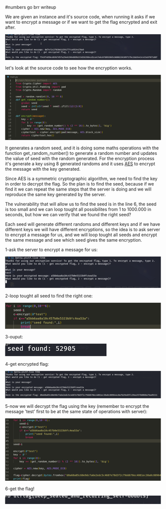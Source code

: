 #numbers go brr writeup

We are given an instance and it's source code, when running it asks if we want to encrypt a message or if we want to get the flag 
encrypted and exit after.

![nc](0.png)

let's look at the source code to see how the encryption works.

![code](1.png)

It generates a random seed, and it is doing some maths operations with the function get_random_number() to generate a random number 
and updates the value of seed with the random generated. For the encryption process it's generate a key using 8 generated randoms and
it uses [AES](https://en.wikipedia.org/wiki/Advanced_Encryption_Standard) to encrypt the message with the key generated.

Since AES is a symmetric cryptographic algorithm, we need to find the key in order to decrypt the flag. So the plan is to find the
seed, because if we find it we can repeat the same steps that the server is doing and we will reproduce the same key generated by the
server.

The vulnerability that will allow us to find the seed is in the line 6, the seed is too small and we can loop tought all possibilites
from 1 to 1000.000 in seconds, but how we can verify that we found the right seed?

Each seed will generate different randoms and different keys and if we have different keys we will have different encryptions, so
the idea is to ask server to encrypt a message for us, and we will loop tought all seeds and encrypt the same message and see which
seed gives the same encryption.

1-ask the server to encrypt a message for us:

![msg_encryption](3.png)

2-loop tought all seed to find the right one:

![loop](4.png)

3-ouput:

![seed](5.png)

4-get encrypted flag:

![flag_enc](6.png)

5-now we will decrypt the flag using the key (remember to encrypt the message 'test' first to be at the same state of operations with server):

![decryption](7.png)

6-get the flag!

![flag](8.png)

